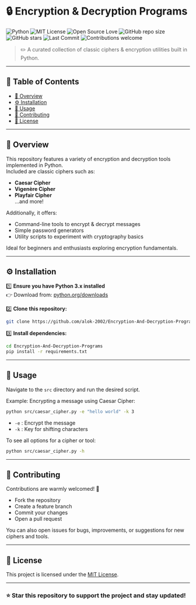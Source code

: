 # 🔒 Encryption & Decryption Programs

![Python](https://img.shields.io/badge/Python-3.x-blue?logo=python)
![MIT License](https://img.shields.io/badge/License-MIT-green.svg)
![Open Source Love](https://badges.frapsoft.com/os/v1/open-source.svg?v=103)
![GitHub repo size](https://img.shields.io/github/repo-size/alok-2002/Encryption-And-Decryption-Programs)
![GitHub stars](https://img.shields.io/github/stars/alok-2002/Encryption-And-Decryption-Programs?style=social)
![Last Commit](https://img.shields.io/github/last-commit/alok-2002/Encryption-And-Decryption-Programs)
![Contributions welcome](https://img.shields.io/badge/contributions-welcome-brightgreen.svg?style=flat)

> ✏️ A curated collection of classic ciphers & encryption utilities built in Python.

---

## 📌 Table of Contents
- [📄 Overview](#-overview)
- [⚙️ Installation](#️-installation)
- [🚀 Usage](#-usage)
- [🤝 Contributing](#-contributing)
- [📝 License](#-license)

---

## 📄 Overview

This repository features a variety of encryption and decryption tools implemented in Python.  
Included are classic ciphers such as:
- **Caesar Cipher**
- **Vigenère Cipher**
- **Playfair Cipher**  
...and more!

Additionally, it offers:
- Command-line tools to encrypt & decrypt messages
- Simple password generators
- Utility scripts to experiment with cryptography basics

Ideal for beginners and enthusiasts exploring encryption fundamentals.

---

## ⚙️ Installation

1️⃣ **Ensure you have Python 3.x installed**  
👉 Download from: [python.org/downloads](https://www.python.org/downloads/)

2️⃣ **Clone this repository:**
```bash
git clone https://github.com/alok-2002/Encryption-And-Decryption-Programs.git
````

3️⃣ **Install dependencies:**

```bash
cd Encryption-And-Decryption-Programs
pip install -r requirements.txt
```

---

## 🚀 Usage

Navigate to the `src` directory and run the desired script.

Example: Encrypting a message using Caesar Cipher:

```bash
python src/caesar_cipher.py -e "hello world" -k 3
```

* `-e` : Encrypt the message
* `-k` : Key for shifting characters

To see all options for a cipher or tool:

```bash
python src/caesar_cipher.py -h
```

---

## 🤝 Contributing

Contributions are warmly welcomed! 🌟

* Fork the repository
* Create a feature branch
* Commit your changes
* Open a pull request

You can also open issues for bugs, improvements, or suggestions for new ciphers and tools.

---

## 📝 License

This project is licensed under the [MIT License](LICENSE).

---

### ⭐ Star this repository to support the project and stay updated!
